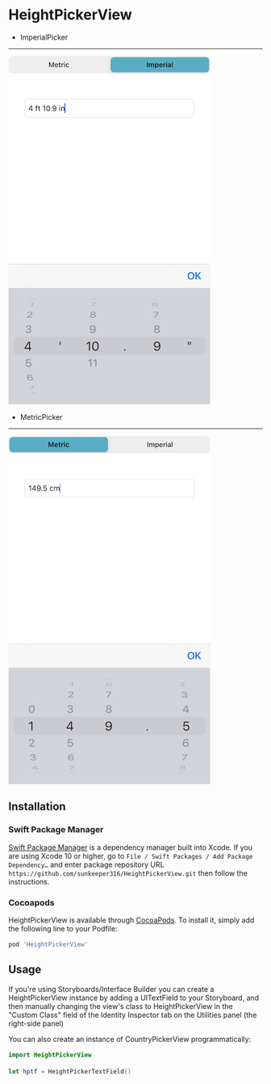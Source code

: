 # HeightPickerView

* ImperialPicker
--------

![Logo](https://raw.githubusercontent.com/sunkeeper316/HeightPickerView/master/Screenshots/Screenshots_I.JPG)
* MetricPicker
--------

![Logo](https://github.com/sunkeeper316/HeightPickerView/blob/master/Screenshots/Screenshots_M.JPG?raw=true)

## Installation

### Swift Package Manager

[Swift Package Manager](https://swift.org/package-manager) is a dependency manager built into Xcode.
If you are using Xcode 10 or higher, go to `File / Swift Packages / Add Package Dependency…` and enter package repository URL `https://github.com/sunkeeper316/HeightPickerView.git` then follow the instructions.

### Cocoapods

HeightPickerView is available through [CocoaPods](https://cocoapods.org). To install
it, simply add the following line to your Podfile:

```ruby
pod 'HeightPickerView'
```

## Usage

If you're using Storyboards/Interface Builder you can create a HeightPickerView instance by adding a UITextField to your Storyboard, and then manually changing the view's class to HeightPickerView in the "Custom Class" field of the Identity Inspector tab on the Utilities panel (the right-side panel)

You can also create an instance of CountryPickerView programmatically:

```swift
import HeightPickerView

let hptf = HeightPickerTextField()
```
